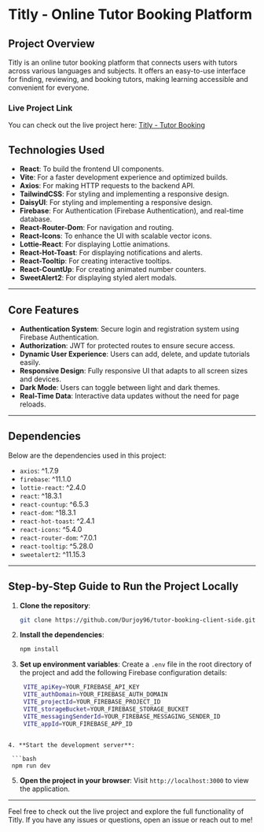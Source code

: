 # Titly - Online Tutor Booking Platform

## Project Overview

Titly is an online tutor booking platform that connects users with tutors across various languages and subjects. It offers an easy-to-use interface for finding, reviewing, and booking tutors, making learning accessible and convenient for everyone.

### Live Project Link

You can check out the live project here: [Titly - Tutor Booking](https://tutor-booking-cadf2.web.app/)

## Technologies Used

- **React**: To build the frontend UI components.
- **Vite**: For a faster development experience and optimized builds.
- **Axios**: For making HTTP requests to the backend API.
- **TailwindCSS**: For styling and implementing a responsive design.
- **DaisyUI**: For styling and implementing a responsive design.
- **Firebase**: For Authentication (Firebase Authentication), and real-time database.
- **React-Router-Dom**: For navigation and routing.
- **React-Icons**: To enhance the UI with scalable vector icons.
- **Lottie-React**: For displaying Lottie animations.
- **React-Hot-Toast**: For displaying notifications and alerts.
- **React-Tooltip**: For creating interactive tooltips.
- **React-CountUp**: For creating animated number counters.
- **SweetAlert2**: For displaying styled alert modals.

---

## Core Features

- **Authentication System**: Secure login and registration system using Firebase Authentication.
- **Authorization**: JWT for protected routes to ensure secure access.
- **Dynamic User Experience**: Users can add, delete, and update tutorials easily.
- **Responsive Design**: Fully responsive UI that adapts to all screen sizes and devices.
- **Dark Mode**: Users can toggle between light and dark themes.
- **Real-Time Data**: Interactive data updates without the need for page reloads.

---

## Dependencies

Below are the dependencies used in this project:

- `axios`: ^1.7.9
- `firebase`: ^11.1.0
- `lottie-react`: ^2.4.0
- `react`: ^18.3.1
- `react-countup`: ^6.5.3
- `react-dom`: ^18.3.1
- `react-hot-toast`: ^2.4.1
- `react-icons`: ^5.4.0
- `react-router-dom`: ^7.0.1
- `react-tooltip`: ^5.28.0
- `sweetalert2`: ^11.15.3

---

## Step-by-Step Guide to Run the Project Locally

1. **Clone the repository**:

   ```bash
   git clone https://github.com/Durjoy96/tutor-booking-client-side.git
   ```

2. **Install the dependencies**:

   ```bash
   npm install
   ```

3. **Set up environment variables**:
   Create a `.env` file in the root directory of the project and add the following Firebase configuration details:
   ```sh
    VITE_apiKey=YOUR_FIREBASE_API_KEY
    VITE_authDomain=YOUR_FIREBASE_AUTH_DOMAIN
    VITE_projectId=YOUR_FIREBASE_PROJECT_ID
    VITE_storageBucket=YOUR_FIREBASE_STORAGE_BUCKET
    VITE_messagingSenderId=YOUR_FIREBASE_MESSAGING_SENDER_ID
    VITE_appId=YOUR_FIREBASE_APP_ID
  ```

4. **Start the development server**:

   ```bash
   npm run dev
   ```

5. **Open the project in your browser**:
   Visit `http://localhost:3000` to view the application.

---

Feel free to check out the live project and explore the full functionality of Titly. If you have any issues or questions, open an issue or reach out to me!